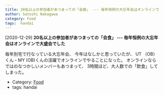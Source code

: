 ```yaml
---
title: 20名以上の参加者があつまっての「会食」 --- 毎年恒例の大忘年会はオンラインで大盛会でした
author: Satoshi Nakagawa
category: Food
tags:  handai
---
```


[2020-12-29] **20名以上の参加者があつまっての「会食」 --- 毎年恒例の大忘年会はオンラインで大盛会でした** 

 毎年別宅で行なっている大忘年会、
今年はなしかと思っていたが、
UT （OB）くん・MY (OB)くんの活躍でオンラインでやることになった。
オンラインならではのなつかしいメンバーもあつまって、
3時間ほど、大人数での「飲食」してしまった。

- Category: [Food](https://merapano.github.io/categories.html#Food)
- tags:  handai
